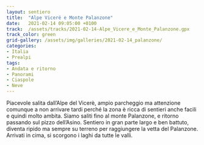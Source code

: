 ```yaml
---
layout: sentiero
title:  "Alpe Viceré e Monte Palanzone"
date:   2021-02-14 09:05:00 +0100
track:  /assets/tracks/2021-02-14-Alpe_Vicere_e_Monte_Palanzone.gpx
track_color: green
grid-gallery: /assets/img/galleries/2021-02-14_palanzone/
categories:
- Italia
- Prealpi
tags:
- Andata e ritorno
- Panorami
- Ciaspole
- Neve
---
```


Piacevole salita dall’Alpe del Vicerè, ampio parcheggio ma attenzione comunque a non arrivare tardi perché la zona è ricca di sentieri anche facili e quindi molto ambita. Siamo saliti fino al monte Palanzone, e ritorno passando sul pizzo dell’Asino. Sentiero in gran parte largo e ben battuto, diventa ripido ma sempre su terreno per raggiungere la vetta del Palanzone. Arrivati in cima, si scorgono i laghi da tutte le valli.